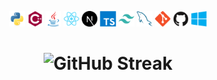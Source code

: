 <p align = "center">
	<a>
		<img alt="python" src="imgs/python-original.svg" width="5%" height="5%"/>
	</a>
	<a>
		<img alt="cpp" src="imgs/cplusplus-plain.svg" width="5%" height="5%"/>
	</a>
	<a>
		<img alt="java" src="imgs/java-original.svg" width="5%" height="5%"/>
	</a>
	<a>
		<img alt="react" src="imgs/react-original.svg" width="5%" height="5%"/>
	</a>
	<a>
		<img alt="nextjs" src="imgs/nextjs-original.svg" width="5%" height="5%"/>
	</a>
	<a>
		<img alt="ts" src="imgs/typescript-original.svg" width="5%" height="5%"/>
	</a>
	<a>
		<img alt="tailwind" src="imgs/tailwindcss-plain.svg" width="5%" height="5%"/>
	</a>
	<a>
		<img alt="sql" src="imgs/mysql-plain.svg" width="5%" height="5%"/>
	</a>
	<a>
        <img alt="git" src="imgs/git-plain.svg" width="5%" height="5%"/>
    </a>
    <a>
        <img alt="github" src="imgs/github-original.svg" width="5%" height="5%"/>
    </a>
    <a>
        <img alt="Windows" src="imgs/windows8-original.svg" width="5%" height="5%"/>
    </a>
</p>


<h1 align="center">

	
![GitHub Streak](https://github-readme-stats.vercel.app/api/top-langs/?username=darksnakepy&hide=python&theme=dark&layout=compact&hide_border=true)

